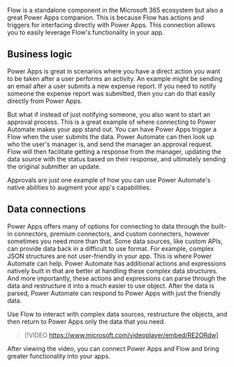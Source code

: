 Flow is a standalone component in the Microsoft 365 ecosystem but also a great Power Apps companion. This is because Flow has actions and triggers for interfacing directly with Power Apps. This connection allows you to easily leverage Flow's functionality in your app.

Business logic
--------------

Power Apps is great in scenarios where you have a direct action you want
to be taken after a user performs an activity. An example might be
sending an email after a user submits a new expense report. If you need
to notify someone the expense report was submitted, then you can do that
easily directly from Power Apps.

But what if instead of just notifying someone, you also want to start an approval process. This is a great example of where connecting to Power Automate makes your app stand out. You can have Power Apps trigger a Flow when the user submits the data. Power Automate can then look up who the user's manager is, and send the manager an approval request. Flow will then facilitate getting a response from the manager, updating the data source with the status based on their response, and ultimately sending the original submitter an update.

Approvals are just one example of how you can use Power Automate's native abilities to augment your app's capabilities.

Data connections
----------------

Power Apps offers many of options for connecting to data through the built-in connectors, premium connectors, and custom connecters, however sometimes you need more than that. Some data sources, like custom APIs, can provide data back in a difficult to use format. For example, complex JSON structures are not user-friendly in your app. This is where Power Automate can help. Power Automate has additional actions and expressions natively built in that are better at handling these complex data structures. And more importantly, these actions and expressions can parse through the data and restructure it into a much easier to use object. After the data is parsed, Power Automate can respond to Power Apps with just the friendly data.

Use Flow to interact with complex data sources, restructure the objects,
and then return to Power Apps only the data that you need.


> [!VIDEO https://www.microsoft.com/videoplayer/embed/RE2ORdw]


After viewing the video, you can connect Power Apps and
Flow and bring greater functionality into your apps. 
